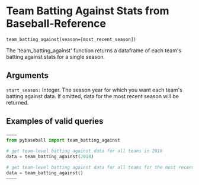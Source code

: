 # Team Batting Against Stats from Baseball-Reference

`team_batting_against(season=[most_recent_season])`

The 'team_batting_against' function returns a dataframe of each team's batting against stats for a single season.

## Arguments

`start_season:` Integer. The season year for which you want each team's batting against data. If omitted, data for the most recent season will be returned.

## Examples of valid queries

```python
~~~~
from pybaseball import team_batting_against

# get team-level batting against data for all teams in 2018
data = team_batting_against(2018)

# get team-level batting against data for all teams for the most recent season
data = team_batting_against()
~~~~
```
